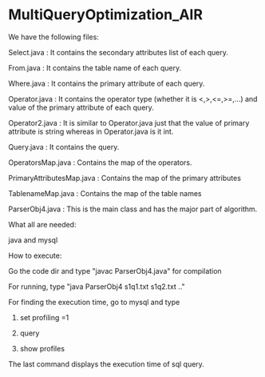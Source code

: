 # MultiQueryOptimization_AIR
We have the following files:

Select.java : It contains the secondary attributes list of each query.

From.java : It contains the table name of each query.

Where.java : It contains the primary attribute of each query.

Operator.java : It contains the operator type (whether it is <,>,<=,>=,...) and value of the primary attribute of each query.

Operator2.java : It is similar to Operator.java just that the value of primary attribute is string whereas in Operator.java is it int.

Query.java : It contains the query.

OperatorsMap.java : Contains the map of the operators.

PrimaryAttributesMap.java : Contains the map of the primary attributes

TablenameMap.java : Contains the map of the table names

ParserObj4.java : This is the main class and has the major part of algorithm.


What all are needed:

java and mysql


How to execute:

Go the code dir and type "javac ParserObj4.java" for compilation

For running, type "java ParserObj4 s1q1.txt s1q2.txt .." 


For finding the execution time, go to mysql and type

1) set profiling =1

2) query

3) show profiles

The last command displays the execution time of sql query.


